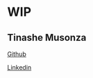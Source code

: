# WIP

## Tinashe Musonza

[Github](https://github.com/musonza)

[Linkedin](https://www.linkedin.com/in/srfullstackdeveloper)
